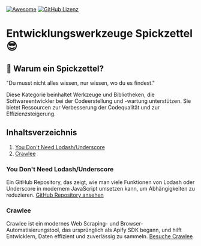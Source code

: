 [![Awesome](https://awesome.re/badge.svg)](https://awesome.re) [![GitHub Lizenz](https://img.shields.io/badge/license-MIT-blue.svg)](https://github.com/LeCoupa/awesome-cheatsheets/blob/master/LICENSE)

# Entwicklungswerkzeuge Spickzettel 😎

## 🤔 Warum ein Spickzettel?
"Du musst nicht alles wissen, nur wissen, wo du es findest."

Diese Kategorie beinhaltet Werkzeuge und Bibliotheken, die Softwareentwickler bei der Codeerstellung und -wartung unterstützen. Sie bietet Ressourcen zur Verbesserung der Codequalität und zur Effizienzsteigerung.

## Inhaltsverzeichnis
1. [You Don't Need Lodash/Underscore](#you-dont-need-lodashunderscore)
2. [Crawlee](#crawlee)

### You Don't Need Lodash/Underscore
Ein GitHub Repository, das zeigt, wie man viele Funktionen von Lodash oder Underscore in modernem JavaScript umsetzen kann, um Abhängigkeiten zu reduzieren. [GitHub Repository ansehen](https://github.com/you-dont-need/You-Dont-Need-Lodash-Underscore?tab=readme-ov-file)

### Crawlee
Crawlee ist ein modernes Web Scraping- und Browser-Automatisierungstool, das ursprünglich als Apify SDK begann, und hilft Entwicklern, Daten effizient und zuverlässig zu sammeln. [Besuche Crawlee](https://crawlee.dev/)